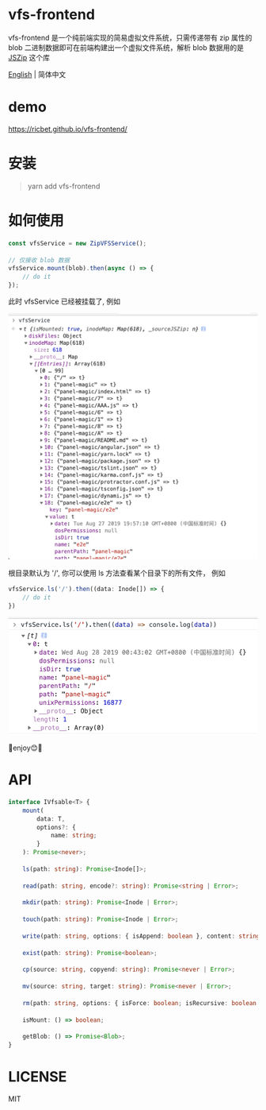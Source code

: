 # vfs-frontend

vfs-frontend 是一个纯前端实现的简易虚拟文件系统，只需传递带有 zip 属性的 blob 二进制数据即可在前端构建出一个虚拟文件系统，解析 blob 数据用的是 [JSZip](https://github.com/Stuk/jszip) 这个库

[English](README.md) | 简体中文

# demo

https://ricbet.github.io/vfs-frontend/

# 安装

> yarn add vfs-frontend

# 如何使用

```typescript
const vfsService = new ZipVFSService();

// 仅接收 blob 数据
vfsService.mount(blob).then(async () => {
    // do it
});

```
此时 vfsService 已经被挂载了, 例如

<img src="https://raw.githubusercontent.com/Ricbet/vfs-frontend/master/assets/vfs-mount.png" alt="mount" width=520 />

根目录默认为 '/', 你可以使用 ls 方法查看某个目录下的所有文件， 例如

```typescript
vfsService.ls('/').then((data: Inode[]) => {
    // do it
})
```

<img src="https://raw.githubusercontent.com/Ricbet/vfs-frontend/master/assets/vfs-ls.png" alt="ls" width=520 />

🌈enjoy😊🌈

# API

```typescript
interface IVfsable<T> {
    mount(
        data: T,
        options?: {
            name: string;
        }
    ): Promise<never>;

    ls(path: string): Promise<Inode[]>;

    read(path: string, encode?: string): Promise<string | Error>;

    mkdir(path: string): Promise<Inode | Error>;

    touch(path: string): Promise<Inode | Error>;

    write(path: string, options: { isAppend: boolean }, content: string): Promise<never | Error>;

    exist(path: string): Promise<boolean>;

    cp(source: string, copyend: string): Promise<never | Error>;

    mv(source: string, target: string): Promise<never | Error>;

    rm(path: string, options: { isForce: boolean; isRecursive: boolean }): Promise<never | Error>;

    isMount: () => boolean;

    getBlob: () => Promise<Blob>;
}

```

# LICENSE

MIT
